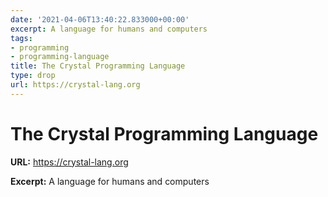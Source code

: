 ```yaml
---
date: '2021-04-06T13:40:22.833000+00:00'
excerpt: A language for humans and computers
tags:
- programming
- programming-language
title: The Crystal Programming Language
type: drop
url: https://crystal-lang.org
---
```


# The Crystal Programming Language

**URL:** https://crystal-lang.org

**Excerpt:** A language for humans and computers
